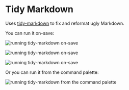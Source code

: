 # Tidy Markdown
Uses [tidy-markdown](http://github.com/slang800/tidy-markdown) to fix and reformat ugly Markdown.

You can run it on-save:

![running tidy-markdown on-save](https://raw.githubusercontent.com/slang800/psychic-ninja/master/tidy-markdown-tables.gif)

![running tidy-markdown on-save](https://raw.githubusercontent.com/slang800/psychic-ninja/master/tidy-markdown-line-breaks.gif)

![running tidy-markdown on-save](https://raw.githubusercontent.com/slang800/psychic-ninja/master/tidy-markdown-ordered-lists.gif)

Or you can run it from the command palette:

![running tidy-markdown from the command palette](https://raw.githubusercontent.com/slang800/psychic-ninja/master/tidy-markdown-command-palette.png)

